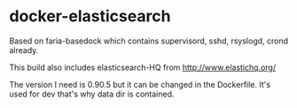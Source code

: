 docker-elasticsearch
====================

Based on faria-basedock which contains supervisord, sshd, rsyslogd, crond already.

This build also includes elasticsearch-HQ from http://www.elastichq.org/

The version I need is 0.90.5 but it can be changed in the Dockerfile. It's used for dev that's why data dir is contained.

